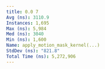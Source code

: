 ```yaml
---
title: 0.0 7
Avg (ns): 3110.9
Instances: 1,695
Max (ns): 5,984
Med (ns): 3040
Min (ns): 1,600
Name: apply_motion_mask_kernel(...)
StdDev (ns): "821.8"
Total Time (ns): 5,272,906
---
```

